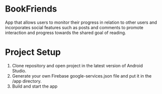 # BookFriends
App that allows users to monitor their progress in relation to other users and incorporates social features such as posts and comments to promote interaction and progress towards the shared goal of reading.
# Project Setup
1. Clone repository and open project in the latest version of Android Studio.
2. Generate your own Firebase google-services.json file and put it in the /app directory.
3. Build and start the app